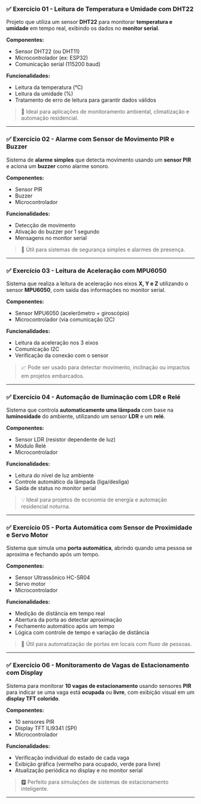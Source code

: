 ### ✅ Exercício 01 - Leitura de Temperatura e Umidade com DHT22

Projeto que utiliza um sensor **DHT22** para monitorar **temperatura e umidade** em tempo real, exibindo os dados no **monitor serial**.

**Componentes:**
- Sensor DHT22 (ou DHT11)
- Microcontrolador (ex: ESP32)
- Comunicação serial (115200 baud)

**Funcionalidades:**
- Leitura da temperatura (°C)
- Leitura da umidade (%)
- Tratamento de erro de leitura para garantir dados válidos

> 🧭 Ideal para aplicações de monitoramento ambiental, climatização e automação residencial.

---

### ✅ Exercício 02 - Alarme com Sensor de Movimento PIR e Buzzer

Sistema de **alarme simples** que detecta movimento usando um **sensor PIR** e aciona um **buzzer** como alarme sonoro.

**Componentes:**
- Sensor PIR
- Buzzer
- Microcontrolador

**Funcionalidades:**
- Detecção de movimento
- Ativação do buzzer por 1 segundo
- Mensagens no monitor serial

> 🚨 Útil para sistemas de segurança simples e alarmes de presença.

---

### ✅ Exercício 03 - Leitura de Aceleração com MPU6050

Sistema que realiza a leitura de aceleração nos eixos **X, Y e Z** utilizando o sensor **MPU6050**, com saída das informações no monitor serial.

**Componentes:**
- Sensor MPU6050 (acelerômetro + giroscópio)
- Microcontrolador (via comunicação I2C)

**Funcionalidades:**
- Leitura da aceleração nos 3 eixos
- Comunicação I2C
- Verificação da conexão com o sensor

> 📈 Pode ser usado para detectar movimento, inclinação ou impactos em projetos embarcados.

---

### ✅ Exercício 04 - Automação de Iluminação com LDR e Relé

Sistema que controla **automaticamente uma lâmpada** com base na **luminosidade** do ambiente, utilizando um sensor **LDR** e um **relé**.

**Componentes:**
- Sensor LDR (resistor dependente de luz)
- Módulo Relé
- Microcontrolador

**Funcionalidades:**
- Leitura do nível de luz ambiente
- Controle automático da lâmpada (liga/desliga)
- Saída de status no monitor serial

> 💡 Ideal para projetos de economia de energia e automação residencial noturna.

---

### ✅ Exercício 05 - Porta Automática com Sensor de Proximidade e Servo Motor

Sistema que simula uma **porta automática**, abrindo quando uma pessoa se aproxima e fechando após um tempo.

**Componentes:**
- Sensor Ultrassônico HC-SR04
- Servo motor
- Microcontrolador

**Funcionalidades:**
- Medição de distância em tempo real
- Abertura da porta ao detectar aproximação
- Fechamento automático após um tempo
- Lógica com controle de tempo e variação de distância

> 🚪 Útil para automatização de portas em locais com fluxo de pessoas.

---

### ✅ Exercício 06 - Monitoramento de Vagas de Estacionamento com Display

Sistema para monitorar **10 vagas de estacionamento** usando sensores **PIR** para indicar se uma vaga está **ocupada** ou **livre**, com exibição visual em um **display TFT colorido**.

**Componentes:**
- 10 sensores PIR
- Display TFT ILI9341 (SPI)
- Microcontrolador

**Funcionalidades:**
- Verificação individual do estado de cada vaga
- Exibição gráfica (vermelho para ocupado, verde para livre)
- Atualização periódica no display e no monitor serial

> 🅿️ Perfeito para simulações de sistemas de estacionamento inteligente.

---

